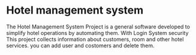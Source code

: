 # Hotel management system

The Hotel Management System Project is a general software
developed to simplify hotel operations by automating them.
With Login System security
This project collects information about customers, room and
other hotel services. you can add user and costomers and delete them.
